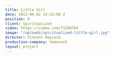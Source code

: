 ```yaml
---
title: Little Girl
date: 2013-08-02 13:22:00 Z
position: 0
client: Spiritualized
video: https://vimeo.com/71568764
image: "/uploads/spiritualized-little-girl.jpg"
director: Vincent Haycock
production-company: Somesuch
layout: project
---
```


